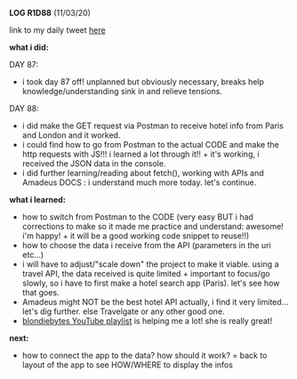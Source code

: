 **LOG R1D88** (11/03/20)

link to my daily tweet [here](https://twitter.com/Nightcoder2/status/1237635155487002624)

**what i did:**

DAY 87:
- i took day 87 off! unplanned but obviously necessary, breaks help knowledge/understanding sink in and relieve tensions.

DAY 88:
- i did make the GET request via Postman to receive hotel info from Paris and London and it worked.
- i could find how to go from Postman to the actual CODE and make the http requests with JS!!! i learned a lot through it!! + it's working, i received the JSON data in the console.
- i did further learning/reading about fetch(), working with APIs and Amadeus DOCS : i understand much more today. let's continue.

**what i learned:**

- how to switch from Postman to the CODE (very easy BUT i had corrections to make so it made me practice and understand: awesome! i'm happy! + it will be a good working code snippet to reuse!!)
- how to choose the data i receive from the API (parameters in the uri etc...)
- i will have to adjust/"scale down" the project to make it viable. using a travel API, the data received is quite limited + important to focus/go slowly, so i have to first make a hotel search app (Paris). let's see how that goes.
- Amadeus might NOT be the best hotel API actually, i find it very limited... let's dig further. else Travelgate or any other good one.
- [blondiebytes YouTube playlist](https://www.youtube.com/playlist?list=PLcLMSci1ZoPtXsxjCsVDoaxM04sAmQGIc) is helping me a lot! she is really great!

**next:**

- how to connect the app to the data? how should it work? = back to layout of the app to see HOW/WHERE to display the infos
